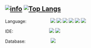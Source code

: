 <!--
**Ninzore/Ninzore** is a ✨ _special_ ✨ repository because its `README.md` (this file) appears on your GitHub profile.

Here are some ideas to get you started:

- 🔭 I’m currently working on ...
- 🌱 I’m currently learning ...
- 👯 I’m looking to collaborate on ...
- 🤔 I’m looking for help with ...
- 💬 Ask me about ...
- 📫 How to reach me: ...
- 😄 Pronouns: ...
- ⚡ Fun fact: ...
-->

[![info](https://github-readme-stats.vercel.app/api?username=Ninzore&show_icons=true&line_height=20&theme=vue-dark)](https://github.com/anuraghazra/github-readme-stats)
[![Top Langs](https://github-readme-stats.vercel.app/api/top-langs/?username=Ninzore&layout=compact&langs_count=6&theme=vue-dark)](https://github.com/anuraghazra/github-readme-stats)
---
Language:&nbsp;&nbsp;&nbsp;&nbsp;&nbsp;&nbsp;&nbsp;&nbsp;&nbsp;&nbsp;&nbsp;&nbsp;&nbsp;&nbsp;&nbsp;&nbsp;&nbsp;&nbsp;&nbsp;
![](https://img.shields.io/badge/Node.js-333333?style=flat-square&logo=node.js)
![](https://img.shields.io/badge/TypeScript-333333?style=flat-square&logo=TypeScript)
![](https://img.shields.io/badge/Python-ffdd6e?style=flat-square&logo=python)
![](https://img.shields.io/badge/C-3E3E3E?style=flat-square&logo=C)
![](https://img.shields.io/badge/C++-00599C?style=flat-square&logo=cplusplus)
![](https://img.shields.io/badge/Kotlin-7e53fe?style=flat-square&logo=kotlin)
  
IDE:&nbsp;&nbsp;&nbsp;&nbsp;&nbsp;&nbsp;&nbsp;&nbsp;&nbsp;&nbsp;&nbsp;&nbsp;&nbsp;&nbsp;&nbsp;&nbsp;&nbsp;&nbsp;&nbsp;&nbsp;&nbsp;&nbsp;&nbsp;&nbsp;&nbsp;&nbsp;&nbsp;&nbsp;&nbsp;
![](https://img.shields.io/badge/Visual%20Studio%20Code-007ACC?style=flat-square&logo=VisualStudioCode)
![](https://img.shields.io/badge/Android%20Studio-4285f4?style=flat-square&logo=Android%20Studio)
  
Database: &nbsp;&nbsp;&nbsp;&nbsp;&nbsp;&nbsp;&nbsp;&nbsp;&nbsp;&nbsp;&nbsp;&nbsp;&nbsp;&nbsp;&nbsp;&nbsp;&nbsp;&nbsp;&nbsp;
![](https://img.shields.io/badge/MongoDB-8f724d?style=flat-square&logo=MongoDB)
